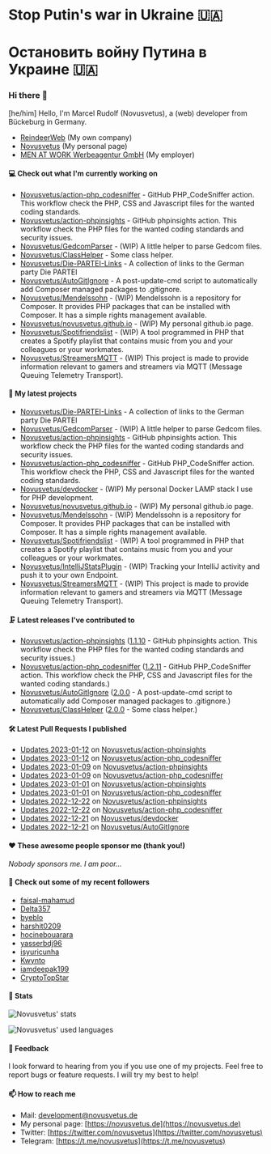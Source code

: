 # Stop Putin's war in Ukraine 🇺🇦
# Остановить войну Путина в Украине 🇺🇦

### Hi there 👋

[he/him]
Hello, I'm Marcel Rudolf (Novusvetus), a (web) developer from Bückeburg in Germany.

* [ReindeerWeb](https://reindeer-web.de) (My own company)
* [Novusvetus](https://novusvetus.de) (My personal page)
* [MEN AT WORK Werbeagentur GmbH](https://www.men-at-work.de/) (My employer)

#### 💻 Check out what I'm currently working on

- [Novusvetus/action-php_codesniffer](https://github.com/Novusvetus/action-php_codesniffer) - GitHub PHP_CodeSniffer action. This workflow check the PHP, CSS and Javascript files for the wanted coding standards.
- [Novusvetus/action-phpinsights](https://github.com/Novusvetus/action-phpinsights) - GitHub phpinsights action. This workflow check the PHP files for the wanted coding standards and security issues.
- [Novusvetus/GedcomParser](https://github.com/Novusvetus/GedcomParser) - (WIP) A little helper to parse Gedcom files.
- [Novusvetus/ClassHelper](https://github.com/Novusvetus/ClassHelper) - Some class helper.
- [Novusvetus/Die-PARTEI-Links](https://github.com/Novusvetus/Die-PARTEI-Links) - A collection of links to the German party Die PARTEI
- [Novusvetus/AutoGitIgnore](https://github.com/Novusvetus/AutoGitIgnore) - A post-update-cmd script to automatically add Composer managed packages to .gitignore.
- [Novusvetus/Mendelssohn](https://github.com/Novusvetus/Mendelssohn) - (WIP) Mendelssohn is a repository for Composer. It provides PHP packages that can be installed with Composer. It has a simple rights management available.
- [Novusvetus/novusvetus.github.io](https://github.com/Novusvetus/novusvetus.github.io) - (WIP) My personal github.io page.
- [Novusvetus/Spotifriendslist](https://github.com/Novusvetus/Spotifriendslist) - (WIP) A tool programmed in PHP that creates a Spotify playlist that contains music from you and your colleagues or your workmates.
- [Novusvetus/StreamersMQTT](https://github.com/Novusvetus/StreamersMQTT) - (WIP) This project is made to provide information relevant to gamers and streamers via MQTT (Message Queuing Telemetry Transport).

#### 🐣 My latest projects

- [Novusvetus/Die-PARTEI-Links](https://github.com/Novusvetus/Die-PARTEI-Links) - A collection of links to the German party Die PARTEI
- [Novusvetus/GedcomParser](https://github.com/Novusvetus/GedcomParser) - (WIP) A little helper to parse Gedcom files.
- [Novusvetus/action-phpinsights](https://github.com/Novusvetus/action-phpinsights) - GitHub phpinsights action. This workflow check the PHP files for the wanted coding standards and security issues.
- [Novusvetus/action-php_codesniffer](https://github.com/Novusvetus/action-php_codesniffer) - GitHub PHP_CodeSniffer action. This workflow check the PHP, CSS and Javascript files for the wanted coding standards.
- [Novusvetus/devdocker](https://github.com/Novusvetus/devdocker) - (WIP) My personal Docker LAMP stack I use for PHP development.
- [Novusvetus/novusvetus.github.io](https://github.com/Novusvetus/novusvetus.github.io) - (WIP) My personal github.io page.
- [Novusvetus/Mendelssohn](https://github.com/Novusvetus/Mendelssohn) - (WIP) Mendelssohn is a repository for Composer. It provides PHP packages that can be installed with Composer. It has a simple rights management available.
- [Novusvetus/Spotifriendslist](https://github.com/Novusvetus/Spotifriendslist) - (WIP) A tool programmed in PHP that creates a Spotify playlist that contains music from you and your colleagues or your workmates.
- [Novusvetus/IntelliJStatsPlugin](https://github.com/Novusvetus/IntelliJStatsPlugin) - (WIP) Tracking your IntelliJ activity and push it to your own Endpoint.
- [Novusvetus/StreamersMQTT](https://github.com/Novusvetus/StreamersMQTT) - (WIP) This project is made to provide information relevant to gamers and streamers via MQTT (Message Queuing Telemetry Transport).

#### 🗜 Latest releases I've contributed to

- [Novusvetus/action-phpinsights](https://github.com/Novusvetus/action-phpinsights) ([1.1.10](https://github.com/Novusvetus/action-phpinsights/releases/tag/1.1.10) - GitHub phpinsights action. This workflow check the PHP files for the wanted coding standards and security issues.)
- [Novusvetus/action-php_codesniffer](https://github.com/Novusvetus/action-php_codesniffer) ([1.2.11](https://github.com/Novusvetus/action-php_codesniffer/releases/tag/1.2.11) - GitHub PHP_CodeSniffer action. This workflow check the PHP, CSS and Javascript files for the wanted coding standards.)
- [Novusvetus/AutoGitIgnore](https://github.com/Novusvetus/AutoGitIgnore) ([2.0.0](https://github.com/Novusvetus/AutoGitIgnore/releases/tag/2.0.0) - A post-update-cmd script to automatically add Composer managed packages to .gitignore.)
- [Novusvetus/ClassHelper](https://github.com/Novusvetus/ClassHelper) ([2.0.0](https://github.com/Novusvetus/ClassHelper/releases/tag/2.0.0) - Some class helper.)

#### 🛠 Latest Pull Requests I published

- [Updates 2023-01-12](https://github.com/Novusvetus/action-phpinsights/pull/390) on [Novusvetus/action-phpinsights](https://github.com/Novusvetus/action-phpinsights)
- [Updates 2023-01-12](https://github.com/Novusvetus/action-php_codesniffer/pull/447) on [Novusvetus/action-php_codesniffer](https://github.com/Novusvetus/action-php_codesniffer)
- [Updates 2023-01-09](https://github.com/Novusvetus/action-phpinsights/pull/387) on [Novusvetus/action-phpinsights](https://github.com/Novusvetus/action-phpinsights)
- [Updates 2023-01-09](https://github.com/Novusvetus/action-php_codesniffer/pull/444) on [Novusvetus/action-php_codesniffer](https://github.com/Novusvetus/action-php_codesniffer)
- [Updates 2023-01-01](https://github.com/Novusvetus/action-phpinsights/pull/382) on [Novusvetus/action-phpinsights](https://github.com/Novusvetus/action-phpinsights)
- [Updates 2023-01-01](https://github.com/Novusvetus/action-php_codesniffer/pull/439) on [Novusvetus/action-php_codesniffer](https://github.com/Novusvetus/action-php_codesniffer)
- [Updates 2022-12-22](https://github.com/Novusvetus/action-phpinsights/pull/379) on [Novusvetus/action-phpinsights](https://github.com/Novusvetus/action-phpinsights)
- [Updates 2022-12-22](https://github.com/Novusvetus/action-php_codesniffer/pull/436) on [Novusvetus/action-php_codesniffer](https://github.com/Novusvetus/action-php_codesniffer)
- [Updates 2022-12-21](https://github.com/Novusvetus/devdocker/pull/5) on [Novusvetus/devdocker](https://github.com/Novusvetus/devdocker)
- [Updates 2022-12-21](https://github.com/Novusvetus/AutoGitIgnore/pull/36) on [Novusvetus/AutoGitIgnore](https://github.com/Novusvetus/AutoGitIgnore)

#### ❤️ These awesome people sponsor me (thank you!)

_Nobody sponsors me. I am poor..._

#### 👯 Check out some of my recent followers

- [faisal-mahamud](https://github.com/faisal-mahamud)
- [Delta357](https://github.com/Delta357)
- [byeblo](https://github.com/byeblo)
- [harshit0209](https://github.com/harshit0209)
- [hocinebouarara](https://github.com/hocinebouarara)
- [yasserbdj96](https://github.com/yasserbdj96)
- [isyuricunha](https://github.com/isyuricunha)
- [Kwynto](https://github.com/Kwynto)
- [iamdeepak199](https://github.com/iamdeepak199)
- [CryptoTopStar](https://github.com/CryptoTopStar)

#### 🎢 Stats

![Novusvetus' stats](https://github-readme-stats.vercel.app/api?username=novusvetus&show_icons=true&count_private=true)

![Novusvetus' used languages](https://github-readme-stats.vercel.app/api/top-langs?username=novusvetus&layout=compact)

#### 💬 Feedback
I look forward to hearing from you if you use one of my projects. Feel free to report bugs or feature requests.
I will try my best to help!

#### 📫 How to reach me

- Mail: [development@novusvetus.de](mailto:development@novusvetus.de)
- My personal page: [https://novusvetus.de](https://novusvetus.de)
- Twitter: [https://twitter.com/novusvetus](https://twitter.com/novusvetus)
- Telegram: [https://t.me/novusvetus](https://t.me/novusvetus)

